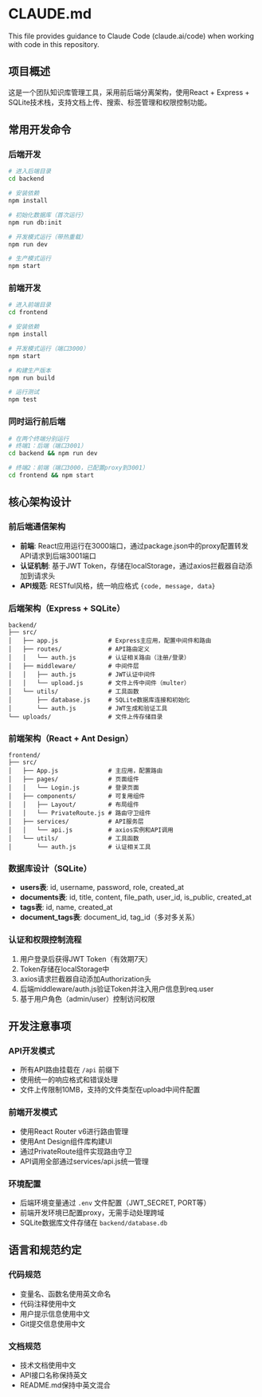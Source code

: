 # CLAUDE.md

This file provides guidance to Claude Code (claude.ai/code) when working with code in this repository.

## 项目概述

这是一个团队知识库管理工具，采用前后端分离架构，使用React + Express + SQLite技术栈，支持文档上传、搜索、标签管理和权限控制功能。

## 常用开发命令

### 后端开发
```bash
# 进入后端目录
cd backend

# 安装依赖
npm install

# 初始化数据库（首次运行）
npm run db:init

# 开发模式运行（带热重载）
npm run dev

# 生产模式运行
npm start
```

### 前端开发
```bash
# 进入前端目录
cd frontend

# 安装依赖
npm install

# 开发模式运行（端口3000）
npm start

# 构建生产版本
npm run build

# 运行测试
npm test
```

### 同时运行前后端
```bash
# 在两个终端分别运行
# 终端1：后端（端口3001）
cd backend && npm run dev

# 终端2：前端（端口3000，已配置proxy到3001）
cd frontend && npm start
```

## 核心架构设计

### 前后端通信架构
- **前端**: React应用运行在3000端口，通过package.json中的proxy配置转发API请求到后端3001端口
- **认证机制**: 基于JWT Token，存储在localStorage，通过axios拦截器自动添加到请求头
- **API规范**: RESTful风格，统一响应格式 `{code, message, data}`

### 后端架构（Express + SQLite）
```
backend/
├── src/
│   ├── app.js              # Express主应用，配置中间件和路由
│   ├── routes/             # API路由定义
│   │   └── auth.js         # 认证相关路由（注册/登录）
│   ├── middleware/         # 中间件层
│   │   ├── auth.js         # JWT认证中间件
│   │   └── upload.js       # 文件上传中间件（multer）
│   └── utils/              # 工具函数
│       ├── database.js     # SQLite数据库连接和初始化
│       └── auth.js         # JWT生成和验证工具
└── uploads/                # 文件上传存储目录
```

### 前端架构（React + Ant Design）
```
frontend/
├── src/
│   ├── App.js              # 主应用，配置路由
│   ├── pages/              # 页面组件
│   │   └── Login.js        # 登录页面
│   ├── components/         # 可复用组件
│   │   ├── Layout/         # 布局组件
│   │   └── PrivateRoute.js # 路由守卫组件
│   ├── services/           # API服务层
│   │   └── api.js          # axios实例和API调用
│   └── utils/              # 工具函数
│       └── auth.js         # 认证相关工具
```

### 数据库设计（SQLite）
- **users表**: id, username, password, role, created_at
- **documents表**: id, title, content, file_path, user_id, is_public, created_at
- **tags表**: id, name, created_at
- **document_tags表**: document_id, tag_id（多对多关系）

### 认证和权限控制流程
1. 用户登录后获得JWT Token（有效期7天）
2. Token存储在localStorage中
3. axios请求拦截器自动添加Authorization头
4. 后端middleware/auth.js验证Token并注入用户信息到req.user
5. 基于用户角色（admin/user）控制访问权限

## 开发注意事项

### API开发模式
- 所有API路由挂载在 `/api` 前缀下
- 使用统一的响应格式和错误处理
- 文件上传限制10MB，支持的文件类型在upload中间件配置

### 前端开发模式
- 使用React Router v6进行路由管理
- 使用Ant Design组件库构建UI
- 通过PrivateRoute组件实现路由守卫
- API调用全部通过services/api.js统一管理

### 环境配置
- 后端环境变量通过 `.env` 文件配置（JWT_SECRET, PORT等）
- 前端开发环境已配置proxy，无需手动处理跨域
- SQLite数据库文件存储在 `backend/database.db`

## 语言和规范约定

### 代码规范
- 变量名、函数名使用英文命名
- 代码注释使用中文
- 用户提示信息使用中文
- Git提交信息使用中文

### 文档规范
- 技术文档使用中文
- API接口名称保持英文
- README.md保持中英文混合